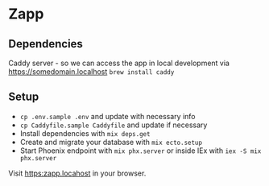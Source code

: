 # Zapp

## Dependencies

Caddy server - so we can access the app in local development via https://somedomain.localhost
`brew install caddy`

## Setup

- `cp .env.sample .env` and update with necessary info
- `cp Caddyfile.sample Caddyfile` and update if necessary
- Install dependencies with `mix deps.get`
- Create and migrate your database with `mix ecto.setup`
- Start Phoenix endpoint with `mix phx.server` or inside IEx with `iex -S mix phx.server`

Visit [https:zapp.locahost](https:zapp.locahost) in your browser.

